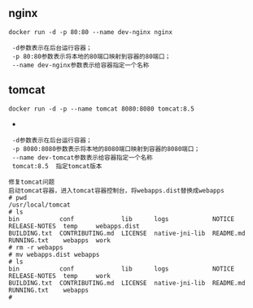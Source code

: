 ## nginx
    docker run -d -p 80:80 --name dev-nginx nginx
```
 -d参数表示在后台运行容器；
 -p 80:80参数表示将本地的80端口映射到容器的80端口；
 --name dev-nginx参数表示给容器指定一个名称
```
## tomcat
    docker run -d -p --name tomcat 8080:8080 tomcat:8.5
*


     -d参数表示在后台运行容器；
     -p 8080:8080参数表示将本地的8080端口映射到容器的8080端口；
     --name dev-tomcat参数表示给容器指定一个名称
     tomcat:8.5  指定tomcat版本
```
修复tomcat问题 
启动tomcat容器，进入tomcat容器控制台，将webapps.dist替换成webapps
# pwd
/usr/local/tomcat
# ls
bin           conf             lib      logs            NOTICE     RELEASE-NOTES  temp     webapps.dist
BUILDING.txt  CONTRIBUTING.md  LICENSE  native-jni-lib  README.md  RUNNING.txt    webapps  work
# rm -r webapps
# mv webapps.dist webapps            
# ls
bin           conf             lib      logs            NOTICE     RELEASE-NOTES  temp     work
BUILDING.txt  CONTRIBUTING.md  LICENSE  native-jni-lib  README.md  RUNNING.txt    webapps
# 
```


